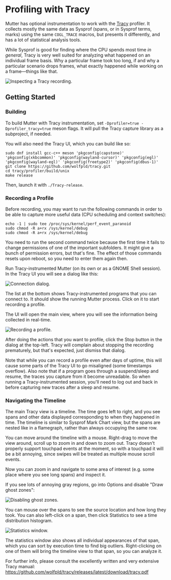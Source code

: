 # Profiling with Tracy

Mutter has optional instrumentation to work with the [Tracy] profiler.
It collects mostly the same data as Sysprof (spans, or in Sysprof terms, marks) using the same `COGL_TRACE` macros, but presents it differently, and has a lot of statistical analysis tools.

While Sysprof is good for finding where the CPU spends most time *in general*, Tracy is very well suited for analyzing what happened on an individual frame basis.
Why a particular frame took too long, if and why a particular scenario drops frames, what exactly happened while working on a frame—things like that.

![Inspecting a Tracy recording.](/uploads/975c2cf3f7b31360cf5b2bc5acadd775/image.png)

## Getting Started

### Building

To build Mutter with Tracy instrumentation, set `-Dprofiler=true -Dprofiler_tracy=true` meson flags.
It will pull the Tracy capture library as a subproject, if needed.

You will also need the Tracy UI, which you can build like so:

```
sudo dnf install gcc-c++ meson 'pkgconfig(capstone)' 'pkgconfig(xkbcommon)' 'pkgconfig(wayland-cursor)' 'pkgconfig(egl)' 'pkgconfig(wayland-egl)' 'pkgconfig(freetype2)' 'pkgconfig(dbus-1)'
git clone https://github.com/wolfpld/tracy.git
cd tracy/profiler/build/unix
make release
```

Then, launch it with `./Tracy-release`.

### Recording a Profile

Before recording, you may want to run the following commands in order to be able to capture more useful data (CPU scheduling and context switches):

```
echo -1 | sudo tee /proc/sys/kernel/perf_event_paranoid
sudo chmod -R a+rx /sys/kernel/debug
sudo chmod -R a+rx /sys/kernel/debug
```

You need to run the second command twice because the first time it fails to change permissions of one of the important subfolders.
It might give a bunch of permission errors, but that's fine.
The effect of those commands resets upon reboot, so you need to enter them again then.

Run Tracy-instrumented Mutter (on its own or as a GNOME Shell session).
In the Tracy UI you will see a dialog like this:

![Connection dialog.](/uploads/9b27fdb7818e59a580af9f1f089ae395/image.png)

The list at the bottom shows Tracy-instrumented programs that you can connect to.
It should show the running Mutter process.
Click on it to start recording a profile.

The UI will open the main view, where you will see the information being collected in real-time.

![Recording a profile.](/uploads/8385ca61b1e4f072a03781180ff9f9a1/image.png)

After doing the actions that you want to profile, click the Stop button in the dialog at the top-left.
Tracy will complain about stopping the recording prematurely, but that's expected, just dismiss that dialog.

Note that while you can record a profile even after days of uptime, this will cause some parts of the Tracy UI to go misaligned (some timestamps overflow).
Also note that if a program goes through a suspend/sleep and resume, the traces you capture from it become unreadable.
So when running a Tracy-instrumented session, you'll need to log out and back in before capturing new traces after a sleep and resume.

### Navigating the Timeline

The main Tracy view is a timeline.
The time goes left to right, and you see spans and other data displayed corresponding to when they happened in time.
The timeline is similar to Sysprof Mark Chart view, but the spans are nested like in a flamegraph, rather than always occupying the same row.

You can move around the timeline with a mouse.
Right-drag to move the view around, scroll up to zoom in and down to zoom out.
Tracy doesn't properly support touchpad events at the moment, so with a touchpad it will be a bit annoying, since swipes will be treated as multiple mouse scroll events.

Now you can zoom in and navigate to some area of interest (e.g. some place where you see long spans) and inspect it.

If you see lots of annoying gray regions, go into Options and disable "Draw ghost zones":

![Disabling ghost zones.](/uploads/9bfc678a840bf55cce59502ffa1a2b8f/image.png)

You can mouse over the spans to see the source location and how long they took.
You can also left-click on a span, then click Statistics to see a time distribution histogram.

![Statistics window.](/uploads/36c2f424aa69fc702c0d94413e2dc9a2/image.png)

The statistics window also shows all individual appearances of that span, which you can sort by execution time to find big outliers.
Right-clicking on one of them will bring the timeline view to that span, so you can analyze it.

For further info, please consult the excellently written and very extensive Tracy manual: https://github.com/wolfpld/tracy/releases/latest/download/tracy.pdf

[Tracy]: https://github.com/wolfpld/tracy
